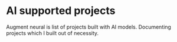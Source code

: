 # AI supported projects
Augment neural is list of projects built with AI models. Documenting projects which I built out of necessity.
